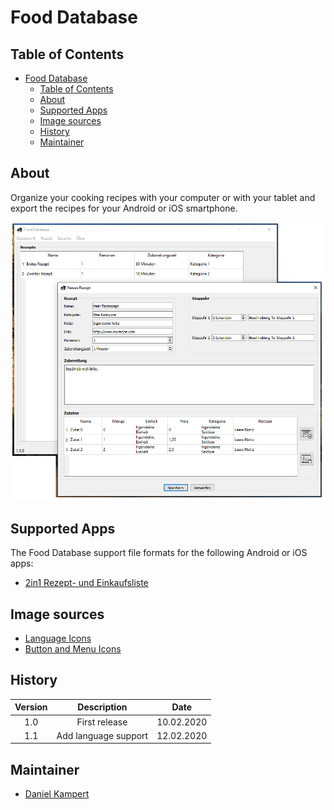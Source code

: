 # Food Database

## Table of Contents

- [Food Database](#food-database)
  - [Table of Contents](#table-of-contents)
  - [About](#about)
  - [Supported Apps](#supported-apps)
  - [Image sources](#image-sources)
  - [History](#history)
  - [Maintainer](#maintainer)

## About

Organize your cooking recipes with your computer or with your tablet and export the recipes for your Android or iOS smartphone.

![Application](doc/screenshots/Application.png)

## Supported Apps

The Food Database support file formats for the following Android or iOS apps:

- [2in1 Rezept- und Einkaufsliste](https://play.google.com/store/apps/details?id=de.d_vincenz.simpleshoppinglist&hl=de)

## Image sources

- [Language Icons](https://www.iconfinder.com/iconsets/flags_gosquared)
- [Button and Menu Icons](https://material.io/)

## History

| **Version**  | **Description**                            | **Date**   |
|:------------:|:------------------------------------------:|:----------:|
| 1.0          | First release                              | 10.02.2020 |
| 1.1          | Add language support                       | 12.02.2020 |

## Maintainer

- [Daniel Kampert](mailto:DanielKampert@kampis-elektroecke.de)
